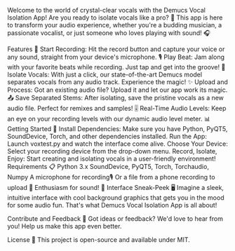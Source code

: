 Welcome to the world of crystal-clear vocals with the Demucs Vocal Isolation App! 
Are you ready to isolate vocals like a pro? 🌟 
This app is here to transform your audio experience, whether you're a budding musician, a passionate vocalist, or just someone who loves playing with sound! 🎧

Features 🚀
Start Recording: Hit the record button and capture your voice or any sound, straight from your device's microphone. 🎙️
Play Beat: Jam along with your favorite beats while recording. Just tap and get into the groove! 🥁
Isolate Vocals: With just a click, our state-of-the-art Demucs model separates vocals from any audio track. Experience the magic! ✨
Upload and Process: Got an existing audio file? Upload it and let our app work its magic. 📤
Save Separated Stems: After isolating, save the pristine vocals as a new audio file. Perfect for remixes and samples! 🎚️
Real-Time Audio Levels: Keep an eye on your recording levels with our dynamic audio level meter. 📊
Getting Started 🌈
Install Dependencies: Make sure you have Python, PyQT5, SoundDevice, Torch, and other dependencies installed.
Run the App: Launch voxtest.py and watch the interface come alive.
Choose Your Device: Select your recording device from the drop-down menu.
Record, Isolate, Enjoy: Start creating and isolating vocals in a user-friendly environment!
Requirements 📋
Python 3.x
SoundDevice, PyQT5, Torch, Torchaudio, Numpy
A microphone for recording🎙️
Or a file from a phone recording to upload 📼
Enthusiasm for sound! 🎸
Interface Sneak-Peek 🖥️
Imagine a sleek, intuitive interface with cool background graphics that gets you in the mood for some audio fun. That's what Demucs Vocal Isolation App is all about!

Contribute and Feedback 💌
Got ideas or feedback? We'd love to hear from you! Help us make this app even better.

License 📜
This project is open-source and available under MIT.
